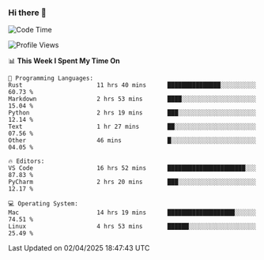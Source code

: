 ### Hi there 👋

<!--START_SECTION:waka-->
![Code Time](http://img.shields.io/badge/Code%20Time-1%2C062%20hrs%2025%20mins-blue)

![Profile Views](http://img.shields.io/badge/Profile%20Views-0-blue)

📊 **This Week I Spent My Time On** 

```text
💬 Programming Languages: 
Rust                     11 hrs 40 mins      ███████████████░░░░░░░░░░   60.73 % 
Markdown                 2 hrs 53 mins       ████░░░░░░░░░░░░░░░░░░░░░   15.04 % 
Python                   2 hrs 19 mins       ███░░░░░░░░░░░░░░░░░░░░░░   12.14 % 
Text                     1 hr 27 mins        ██░░░░░░░░░░░░░░░░░░░░░░░   07.56 % 
Other                    46 mins             █░░░░░░░░░░░░░░░░░░░░░░░░   04.05 % 

🔥 Editors: 
VS Code                  16 hrs 52 mins      ██████████████████████░░░   87.83 % 
PyCharm                  2 hrs 20 mins       ███░░░░░░░░░░░░░░░░░░░░░░   12.17 % 

💻 Operating System: 
Mac                      14 hrs 19 mins      ███████████████████░░░░░░   74.51 % 
Linux                    4 hrs 53 mins       ██████░░░░░░░░░░░░░░░░░░░   25.49 % 
```


 Last Updated on 02/04/2025 18:47:43 UTC
<!--END_SECTION:waka-->

<!--
**JackeyHua-SJTU/JackeyHua-SJTU** is a ✨ _special_ ✨ repository because its `README.md` (this file) appears on your GitHub profile.

Here are some ideas to get you started:

- 🔭 I’m currently working on ...
- 🌱 I’m currently learning ...
- 👯 I’m looking to collaborate on ...
- 🤔 I’m looking for help with ...
- 💬 Ask me about ...
- 📫 How to reach me: ...
- 😄 Pronouns: ...
- ⚡ Fun fact: ...
-->
